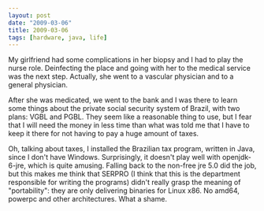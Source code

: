 ```yaml
---
layout: post
date: "2009-03-06"
title: 2009-03-06
tags: [hardware, java, life]
---
```

My girlfriend had some complications in her biopsy and I had to
play the nurse role. Deinfecting the place and going with her to
the medical service was the next step. Actually, she went to a
vascular physician and to a general physician.

After she was medicated, we went to the bank and I was there to
learn some things about the private social security system of
Brazil, with two plans: VGBL and PGBL. They seem like a reasonable
thing to use, but I fear that I will need the money in less time
than what was told me that I have to keep it there for not having
to pay a huge amount of taxes.

Oh, talking about taxes, I installed the Brazilian tax program,
written in Java, since I don't have Windows. Surprisingly, it
doesn't play well with openjdk-6-jre, which is quite amusing.
Falling back to the non-free jre 5.0 did the job, but this makes me
think that SERPRO (I think that this is the department responsible
for writing the programs) didn't really grasp the meaning of
"portability": they are only delivering binaries for Linux x86. No
amd64, powerpc and other architectures. What a shame.


